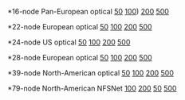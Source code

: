 
*16-node Pan-European optical
[50](http://htmlpreview.github.io/?https://github.com/jtapolcai/regional-srlg/blob/master/radius/50/16_optic_pan_eu_scaled_reduced.html)
[100](http://htmlpreview.github.io/?https://github.com/jtapolcai/regional-srlg/blob/master/radius/100/16_optic_pan_eu_scaled_reduced.html))
[200](http://htmlpreview.github.io/?https://github.com/jtapolcai/regional-srlg/blob/master/radius/200/16_optic_pan_eu_scaled_reduced.html)
[500](http://htmlpreview.github.io/?https://github.com/jtapolcai/regional-srlg/blob/master/radius/500/16_optic_pan_eu_scaled_reduced.html)

*22-node European optical
[50](http://htmlpreview.github.io/?https://github.com/jtapolcai/regional-srlg/blob/master/radius/50/22_optic_eu_scaled_reduced.html)
[100](http://htmlpreview.github.io/?https://github.com/jtapolcai/regional-srlg/blob/master/radius/100/22_optic_eu_scaled_reduced.html)
[200](http://htmlpreview.github.io/?https://github.com/jtapolcai/regional-srlg/blob/master/radius/200/22_optic_eu_scaled_reduced.html)
[500](http://htmlpreview.github.io/?https://github.com/jtapolcai/regional-srlg/blob/master/radius/500/22_optic_eu_scaled_reduced.html)

*24-node US optical
[50](http://htmlpreview.github.io/?https://github.com/jtapolcai/regional-srlg/blob/master/radius/50/24_us_wide_scaled_reduced.html)
[100](http://htmlpreview.github.io/?https://github.com/jtapolcai/regional-srlg/blob/master/radius/100/24_us_wide_scaled_reduced.html)
[200](http://htmlpreview.github.io/?https://github.com/jtapolcai/regional-srlg/blob/master/radius/200/24_us_wide_scaled_reduced.html)
[500](http://htmlpreview.github.io/?https://github.com/jtapolcai/regional-srlg/blob/master/radius/500/24_us_wide_scaled_reduced.html)

*28-node European optical
[50](http://htmlpreview.github.io/?https://github.com/jtapolcai/regional-srlg/blob/master/radius/50/28_optic_eu_scaled_reduced.html)
[100](http://htmlpreview.github.io/?https://github.com/jtapolcai/regional-srlg/blob/master/radius/100/28_optic_eu_scaled_reduced.html)
[200](http://htmlpreview.github.io/?https://github.com/jtapolcai/regional-srlg/blob/master/radius/200/28_optic_eu_scaled_reduced.html)
[500](http://htmlpreview.github.io/?https://github.com/jtapolcai/regional-srlg/blob/master/radius/500/28_optic_eu_scaled_reduced.html)

*39-node North-American optical
[50](http://htmlpreview.github.io/?https://github.com/jtapolcai/regional-srlg/blob/master/radius/50/39_optic_north_american_scaled_reduced.html)
[100](http://htmlpreview.github.io/?https://github.com/jtapolcai/regional-srlg/blob/master/radius/100/39_optic_north_american_scaled_reduced.html)
[200](http://htmlpreview.github.io/?https://github.com/jtapolcai/regional-srlg/blob/master/radius/200/39_optic_north_american_scaled_reduced.html)
[500](http://htmlpreview.github.io/?https://github.com/jtapolcai/regional-srlg/blob/master/radius/500/39_optic_north_american_scaled_reduced.html)

*79-node North-American NFSNet
[100](http://htmlpreview.github.io/?https://github.com/jtapolcai/regional-srlg/blob/master/radius/100/79_optic_nfsnet_scaled_reduced.html)
[200](http://htmlpreview.github.io/?https://github.com/jtapolcai/regional-srlg/blob/master/radius/200/79_optic_nfsnet_scaled_reduced.html)
[50](http://htmlpreview.github.io/?https://github.com/jtapolcai/regional-srlg/blob/master/radius/50/79_optic_nfsnet_scaled_reduced.html)
[500](http://htmlpreview.github.io/?https://github.com/jtapolcai/regional-srlg/blob/master/radius/500/79_optic_nfsnet_scaled_reduced.html)


